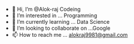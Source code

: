 - 👋 Hi, I’m @Alok-raj Codeing 
- 👀 I’m interested in ... Programming 
- 🌱 I’m currently learning ... Data Science 
- 💞️ I’m looking to collaborate on ...Google
- 📫 How to reach me ... alokraj9981@gmail.com

<!---
Alok-raj/Alok-raj is a ✨ special ✨ repository because its `README.md` (this file) appears on your GitHub profile.
You can click the Preview link to take a look at your changes.
--->
